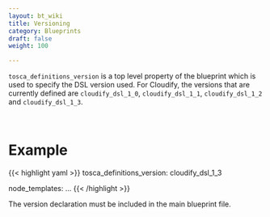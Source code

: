 ```yaml
---
layout: bt_wiki
title: Versioning
category: Blueprints
draft: false
weight: 100

---
```


`tosca_definitions_version` is a top level property of the blueprint which is used to specify the DSL version used.
For Cloudify, the versions that are currently defined are `cloudify_dsl_1_0`, `cloudify_dsl_1_1`, `cloudify_dsl_1_2` and `cloudify_dsl_1_3`.

<br>

# Example
{{< highlight  yaml >}}
tosca_definitions_version: cloudify_dsl_1_3

node_templates:
    ...
{{< /highlight >}}

The version declaration must be included in the main blueprint file.
